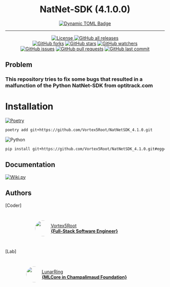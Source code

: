 <h1 align="center"> NatNet-SDK (4.1.0.0) </h1>

<p align="center">
    <a href="https://github.com/Vortex5Root/NatNetSDK_4.1.0/releases"><img alt="Dynamic TOML Badge" src="https://img.shields.io/badge/dynamic/toml?url=https%3A%2F%2Fraw.githubusercontent.com%2FVortex5Root%2FNatNetSDK_4.1.0%2Fmain%2Fpyproject.toml&query=%24.tool.poetry.version&logo=data%3Aimage%2Fpng%3Bbase64%2CiVBORw0KGgoAAAANSUhEUgAAAA4AAAAOCAMAAAAolt3jAAAAtFBMVEVHcEyWYTihdkuXYzrBjlqhbkHepWuzglG8hFGWYjmzglHepmz3z5iygVCWYjmWYjmxgVDsvorMlmDepmybaD2oe02ufU2leUzdpWqzglGfdUrgqnH616j%2F4LKWYjmvf1C3hVPepmyWYjmWZDuWYjmzglGWYjmwfk7fp22aZjz93a7VoGmpfFKdbEe4hlTFkFzwxZH30aDpuYO%2BnICUbUbGkl3jrnbjr3eSYjuuiWzNq4fjvI5PAatoAAAAJXRSTlMA4v34FBH4Jwwn4l8IXFG6%2FrWcv2PCZqdJxeX291Ci4uVQ5eQoZPLoqAAAAIxJREFUCNdFzscCgjAQBNA1JIAGVMDeW0iEAPb6%2F%2F9lCuqc9s1eBkDHpxTDN8E8mroJ9S1G0Sw7noSbrAMAHLvidshMERPwVlUuxF0Vb7ltgtdi5VUV%2BetcNAwZKyv%2BeP7J%2BD6VRaq5rKmiOUGoW3OzAzxEF2npLIgaGPbN1%2Bm07S4SjvkPOnjQI%2Bb4AGCaEYNClUKKAAAAAElFTkSuQmCC&label=Package%20Version"></a>
</p>

-------

<p align="center">
    <a href="https://github.com/Vortex5Root/NatNetSDK_4.1.0/blob/master/LICENSE"><img src="https://img.shields.io/github/license/Vortex5Root/NatNetSDK_4.1.0.svg" alt="License">
    <a href="https://github.com/Vortex5Root/NatNetSDK_4.1.0/releases"><img src="https://img.shields.io/github/downloads/Vortex5Root/NatNetSDK_4.1.0/total.svg" alt="GitHub all releases"></a><br>
    <a href="https://github.com/Vortex5Root/NatNetSDK_4.1.0/network"><img src="https://img.shields.io/github/forks/Vortex5Root/NatNetSDK_4.1.0.svg" alt="GitHub forks"></a>
    <a href="https://github.com/Vortex5Root/NatNetSDK_4.1.0/stargazers"><img src="https://img.shields.io/github/stars/Vortex5Root/NatNetSDK_4.1.0.svg" alt="GitHub stars"></a>
    <a href="https://github.com/Vortex5Root/NatNetSDK_4.1.0/watchers"><img src="https://img.shields.io/github/watchers/Vortex5Root/NatNetSDK_4.1.0.svg" alt="GitHub watchers"></a><br>
    <a href="https://github.com/Vortex5Root/NatNetSDK_4.1.0/issues"><img src="https://img.shields.io/github/issues/Vortex5Root/NatNetSDK_4.1.0.svg" alt="GitHub issues"></a>
    <a href="https://github.com/Vortex5Root/NatNetSDK_4.1.0/pulls"><img src="https://img.shields.io/github/issues-pr/Vortex5Root/NatNetSDK_4.1.0.svg" alt="GitHub pull requests"></a>
    <a href="https://github.com/Vortex5Root/NatNetSDK_4.1.0/commits/master"><img src="https://img.shields.io/github/last-commit/Vortex5Root/NatNetSDK_4.1.0.svg" alt="GitHub last commit"></a><br>
</p>

## Problem 
### This repository tries to fix some bugs that resulted in a malfunction of the Python NatNet-SDK from optitrack.com

# Installation

[![Poetry](https://img.shields.io/endpoint?url=https://python-poetry.org/badge/v0.json)](https://python-poetry.org/)
```bash
poetry add git+https://github.com/Vortex5Root/NatNetSDK_4.1.0.git
```

![Python](https://img.shields.io/badge/python-3670A0?style=for-the-badge&logo=python&logoColor=ffdd54)
```bash
pip install git+https://github.com/Vortex5Root/NatNetSDK_4.1.0.git#egg=natnetsdk
```

## Documentation

[![Wiki.py](https://img.shields.io/badge/wiki.js-%231976D2.svg?style=for-the-badge&logo=wikidotjs&logoColor=white)](DOCUMENTION.md)

## Authors 
[Coder]

<a href="https://github.com/Vortex5Root">
    <div style="display: flex; justify-content: center; align-items: center; height: 100px; width: 450px;">
        <img src=https://avatars.githubusercontent.com/u/102427260?s=200&v=4 width=50 style="border-radius: 50%;">
        <a href="https://github.com/Vortex5Root">Vortex5Root <br><b>        {Full-Stack Software Engineer}</b></a>
    </div>
</a>

[Lab]

<a href="https://github.com/lunarring">
    <div style="display: flex; justify-content: center; align-items: center; height: 100px; width: 450px;">
        <img src=https://avatars.githubusercontent.com/u/78172771?s=200&v=4 width=50 style="border-radius: 50%;">
        <a href="https://github.com/lunarring">LunarRing <br><b>        {MLCore in Champalimaud Foundation}</b></a>
    </div>
</a>
